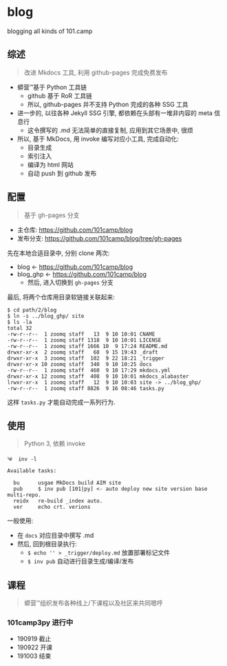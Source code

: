 # blog
blogging all kinds of 101.camp

## 综述
> 改进 Mkdocs 工具, 利用 github-pages 完成免费发布

- 蟒营™基于 Python 工具链
    + github 基于 RoR 工具链
    + 所以, github-pages 并不支持 Python 完成的各种 SSG 工具
- 进一步的, 以往各种 Jekyll SSG 引擎, 都依赖在头部有一堆非内容的 meta 信息行
    + 这令撰写的 .md 无法简单的直接复制, 应用到其它场景中, 很烦
- 所以, 基于 MkDocs, 用 invoke 编写对应小工具, 完成自动化:
    + 目录生成
    + 索引注入
    + 编译为 html 网站
    + 自动 push 到 github 发布


## 配置
> 基于 gh-pages 分支

- 主仓库: https://github.com/101camp/blog
- 发布分支: https://github.com/101camp/blog/tree/gh-pages

先在本地合适目录中, 分别 clone 两次:

- blog <- https://github.com/101camp/blog
- blog_ghp <- https://github.com/101camp/blog
    + 然后, 进入切换到 `gh-pages` 分支 

最后, 将两个仓库用目录软链接关联起来:

```
$ cd path/2/blog
$ ln -s ../blog_ghp/ site
$ ls -la
total 32
-rw-r--r--  1 zoomq staff   13  9 10 10:01 CNAME
-rw-r--r--  1 zoomq staff 1318  9 10 10:01 LICENSE
-rw-r--r--  1 zoomq staff 1666 10  9 17:24 README.md
drwxr-xr-x  2 zoomq staff   68  9 15 19:43 _draft
drwxr-xr-x  3 zoomq staff  102  9 22 18:21 _trigger
drwxr-xr-x 10 zoomq staff  340  9 10 10:25 docs
-rw-r--r--  1 zoomq staff  460  9 10 17:29 mkdocs.yml
drwxr-xr-x 12 zoomq staff  408  9 10 10:01 mkdocs_alabaster
lrwxr-xr-x  1 zoomq staff   12  9 10 10:03 site -> ../blog_ghp/
-rw-r--r--  1 zoomq staff 8826  9 16 08:46 tasks.py

```

这样 `tasks.py` 才能自动完成一系列行为.


## 使用
> Python 3, 依赖 invoke


    ༄  inv -l
    Available tasks:

      bu      usgae MkDocs build AIM site
      pub     $ inv pub [101|py] <- auto deploy new site version base multi-repo.
      reidx   re-build _index auto.
      ver     echo crt. verions

一般使用:

- 在 `docs` 对应目录中撰写 .md
- 然后, 回到根目录执行:
    + `$ echo '' > _trigger/deploy.md` 放置部署标记文件
    + `$ inv pub` 自动进行目录生成/编译/发布


## 课程
> 蟒营™组织发布各种线上/下课程以及社区来共同嗯哼

### 101camp3py 进行中

- 190919 截止
- 190922 开课
- 191003 结束

